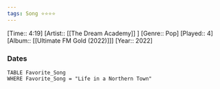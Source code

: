 ```yaml
---
tags: Song ⭐⭐⭐⭐ 
---
```

[Time:: 4:19]
[Artist:: [[The Dream Academy]] ]
[Genre:: Pop]
[Played:: 4]
[Album:: [[Ultimate FM Gold (2022)]]]
[Year:: 2022]
### Dates
````dataview
TABLE Favorite_Song
WHERE Favorite_Song = "Life in a Northern Town"
````
